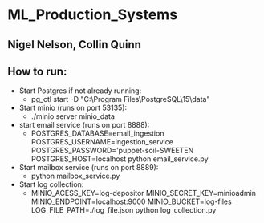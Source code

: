 # ML_Production_Systems

## Nigel Nelson, Collin Quinn

## How to run:
- Start Postgres if not already running:
  - pg_ctl start -D "C:\Program Files\PostgreSQL\15\data"
- Start minio (runs on port 53135):
  - ./minio server minio_data
- start email service (runs on port 8888):
  - POSTGRES_DATABASE=email_ingestion POSTGRES_USERNAME=ingestion_service POSTGRES_PASSWORD='puppet-soil-SWEETEN POSTGRES_HOST=localhost python email_service.py
- Start mailbox service (runs on port 8889):
  - python mailbox_service.py
- Start log collection:
  - MINIO_ACESS_KEY=log-depositor MINIO_SECRET_KEY=minioadmin MINIO_ENDPOINT=localhost:9000 MINIO_BUCKET=log-files LOG_FILE_PATH=./log_file.json python log_collection.py
